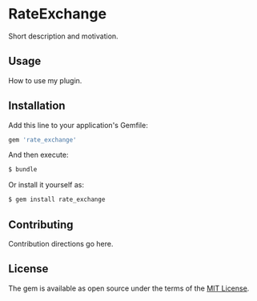 # RateExchange
Short description and motivation.

## Usage
How to use my plugin.

## Installation
Add this line to your application's Gemfile:

```ruby
gem 'rate_exchange'
```

And then execute:
```bash
$ bundle
```

Or install it yourself as:
```bash
$ gem install rate_exchange
```

## Contributing
Contribution directions go here.

## License
The gem is available as open source under the terms of the [MIT License](http://opensource.org/licenses/MIT).
